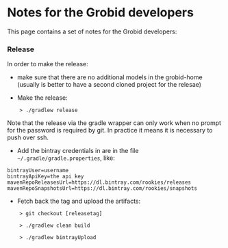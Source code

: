 <h1>Notes for the Grobid developers</h1>

This page contains a set of notes for the Grobid developers: 

### Release

In order to make the release:  

+ make sure that there are no additional models in the grobid-home (usually is better to have a second cloned project for the relesae)

+ Make the release: 
```
    > ./gradlew release
```

Note that the release via the gradle wrapper can only work when no prompt for the password is required by git. In practice it means it is necessary to push over ssh. 

+ Add the bintray credentials in are in the file `~/.gradle/gradle.properties`, like: 

```  
bintrayUser=username
bintrayApiKey=the api key 
mavenRepoReleasesUrl=https://dl.bintray.com/rookies/releases
mavenRepoSnapshotsUrl=https://dl.bintray.com/rookies/snapshots
```

+ Fetch back the tag and upload the artifacts: 
 
```
    > git checkout [releasetag]
    
    > ./gradlew clean build
    
    > ./gradlew bintrayUpload
```
